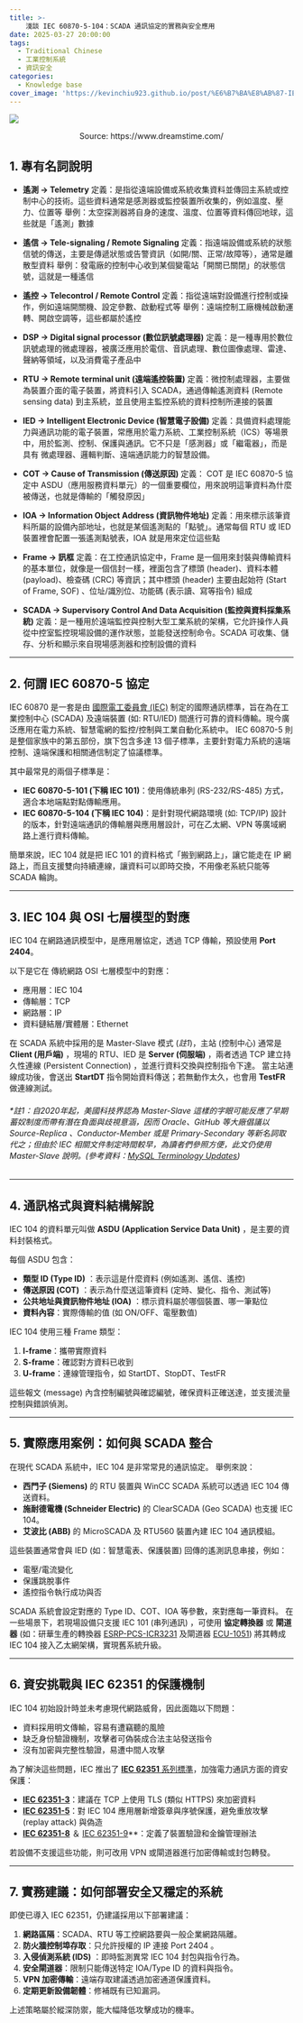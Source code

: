 ```yaml
---
title: >-
    淺談 IEC 60870-5-104：SCADA 通訊協定的實務與安全應用
date: 2025-03-27 20:00:00
tags:
  - Traditional Chinese
  - 工業控制系統
  - 資訊安全
categories:
  - Knowledge base
cover_image: 'https://kevinchiu923.github.io/post/%E6%B7%BA%E8%AB%87-IEC-60870-5-104%EF%BC%9ASCADA-%E9%80%9A%E8%A8%8A%E5%8D%94%E5%AE%9A%E7%9A%84%E5%AF%A6%E5%8B%99%E8%88%87%E5%AE%89%E5%85%A8%E6%87%89%E7%94%A8/cover_img.jpeg'
---
```


![](淺談-IEC-60870-5-104：SCADA-通訊協定的實務與安全應用/cover_img.jpeg)
<center>Source: https://www.dreamstime.com/</center>

## 1. 專有名詞說明

- **遙測 → Telemetry**
    定義：是指從遠端設備或系統收集資料並傳回主系統或控制中心的技術。這些資料通常是感測器或監控裝置所收集的，例如溫度、壓力、位置等
    舉例：太空探測器將自身的速度、溫度、位置等資料傳回地球，這些就是「遙測」數據

- **遙信 → Tele-signaling / Remote Signaling**
    定義：指遠端設備或系統的狀態信號的傳送，主要是傳遞狀態或告警資訊（如開/關、正常/故障等），通常是離散型資料
    舉例：發電廠的控制中心收到某個變電站「開關已關閉」的狀態信號，這就是一種遙信

- **遙控 → Telecontrol / Remote Control**
    定義：指從遠端對設備進行控制或操作，例如遠端開關機、設定參數、啟動程式等
    舉例：遠端控制工廠機械啟動運轉、開啟空調等，這些都屬於遙控

- **DSP → Digital signal processor (數位訊號處理器)**
    定義：是一種專用於數位訊號處理的微處理器，被廣泛應用於電信、音訊處理、數位圖像處理、雷達、聲納等領域，以及消費電子產品中

- **RTU → Remote terminal unit (遠端遙控裝置)**
    定義：微控制處理器，主要做為裝置介面的電子裝置，將資料引入 SCADA，通過傳輸遙測資料 (Remote sensing data) 到主系統，並且使用主監控系統的資料控制所連接的裝置

- **IED → Intelligent Electronic Device (智慧電子設備)**
    定義：具備資料處理能力與通訊功能的電子裝置，常應用於電力系統、工業控制系統（ICS）等場景中，用於監測、控制、保護與通訊。它不只是「感測器」或「繼電器」，而是具有 微處理器、邏輯判斷、遠端通訊能力的智慧設備。

- **COT → Cause of Transmission (傳送原因)**
    定義： COT 是 IEC 60870-5 協定中 ASDU（應用服務資料單元）的一個重要欄位，用來說明這筆資料為什麼被傳送，也就是傳輸的「觸發原因」

- **IOA → Information Object Address (資訊物件地址)**
    定義：用來標示該筆資料所屬的設備內部地址，也就是某個遙測點的「點號」。通常每個 RTU 或 IED 裝置裡會配置一張遙測點號表，IOA 就是用來定位這些點

- **Frame → 訊框**
    定義：在工控通訊協定中，Frame 是一個用來封裝與傳輸資料的基本單位，就像是一個信封一樣，裡面包含了標頭 (header)、資料本體 (payload)、檢查碼 (CRC) 等資訊；其中標頭 (header) 主要由起始符 (Start of Frame, SOF) 、位址/識別位、功能碼 (表示讀、寫等指令) 組成

- **SCADA → Supervisory Control And Data Acquisition (監控與資料採集系統)**
    定義：是一種用於遠端監控與控制大型工業系統的架構，它允許操作人員從中控室監控現場設備的運作狀態，並能發送控制命令。SCADA 可收集、儲存、分析和顯示來自現場感測器和控制設備的資料

---

## 2. 何謂 IEC 60870-5 協定

IEC 60870 是一套是由 [國際電工委員會 (IEC)](https://www.iec.ch/homepage) 制定的國際通訊標準，旨在為在工業控制中心 (SCADA) 及遠端裝置 (如: RTU/IED) 間進行可靠的資料傳輸。現今廣泛應用在電力系統、智慧電網的監控/控制與工業自動化系統中。
IEC 60870-5 則是整個家族中的第五部份，旗下包含多達 13 個子標準，主要針對電力系統的遠端控制、遠端保護和相關通信制定了協議標準。

其中最常見的兩個子標準是：
- **IEC 60870-5-101 (下稱 IEC 101)**：使用傳統串列 (RS-232/RS-485) 方式，適合本地端點對點傳輸應用。
- **IEC 60870-5-104 (下稱 IEC 104)**：是針對現代網路環境 (如: TCP/IP) 設計的版本，針對遠端通訊的傳輸層與應用層設計，可在乙太網、VPN 等廣域網路上進行資料傳輸。

簡單來說，IEC 104 就是把 IEC 101 的資料格式「搬到網路上」，讓它能走在 IP 網路上，而且支援雙向持續連線，讓資料可以即時交換，不用像老系統只能等 SCADA 輪詢。

---

## 3. IEC 104 與 OSI 七層模型的對應
IEC 104 在網路通訊模型中，是應用層協定，透過 TCP 傳輸，預設使用 **Port 2404**。

以下是它在 傳統網路 OSI 七層模型中的對應：
- 應用層：IEC 104
- 傳輸層：TCP
- 網路層：IP
- 資料鏈結層/實體層：Ethernet

在 SCADA 系統中採用的是 Master-Slave 模式 (*註1*)，主站 (控制中心) 通常是 **Client (用戶端)** ，現場的 RTU、IED 是 **Server (伺服端)** ，兩者透過 TCP 建立持久性連線 (Persistent Connection) ，並進行資料交換與控制指令下達。
當主站連線成功後，會送出 **StartDT** 指令開始資料傳送；若無動作太久，也會用 **TestFR** 做連線測試。

###### *註1：自2020年起，美國科技界認為 Master-Slave 這樣的字眼可能反應了早期蓄奴制度而帶有潛在負面與歧視意涵，因而 Oracle、GitHub 等大廠倡議以 Source-Replica 、Conductor-Member 或是 Primary-Secondary 等新名詞取代之；但由於 IEC 相關文件制定時間較早，為讀者們參照方便，此文仍使用 Master-Slave 說明。(參考資料：[MySQL Terminology Updates](https://dev.mysql.com/blog-archive/mysql-terminology-updates/))

---

## 4. 通訊格式與資料結構解說
IEC 104 的資料單元叫做 **ASDU (Application Service Data Unit)** ，是主要的資料封裝格式。

每個 ASDU 包含：
- **類型 ID (Type ID)** ：表示這是什麼資料 (例如遙測、遙信、遙控)
- **傳送原因 (COT)** ：表示為什麼送這筆資料 (定時、變化、指令、測試等)
- **公共地址與資訊物件地址 (IOA)** ：標示資料屬於哪個裝置、哪一筆點位
- **資料內容**：實際傳輸的值 (如 ON/OFF、電壓數值)

IEC 104 使用三種 Frame 類型：
1. **I-frame**：攜帶實際資料
2. **S-frame**：確認對方資料已收到
3. **U-frame**：連線管理指令，如 StartDT、StopDT、TestFR

這些報文 (message) 內含控制編號與確認編號，確保資料正確送達，並支援流量控制與錯誤偵測。

---

## 5. 實際應用案例：如何與 SCADA 整合
在現代 SCADA 系統中，IEC 104 是非常常見的通訊協定。
舉例來說：
- **西門子 (Siemens)** 的 RTU 裝置與 WinCC SCADA 系統可以透過 IEC 104 傳送資料。
- **施耐德電機 (Schneider Electric)** 的 ClearSCADA (Geo SCADA) 也支援 IEC 104。
- **艾波比 (ABB)** 的 MicroSCADA 及 RTU560 裝置內建 IEC 104 通訊模組。

這些裝置通常會與 IED (如：智慧電表、保護裝置) 回傳的遙測訊息串接，例如：
- 電壓/電流變化
- 保護跳脫事件
- 遙控指令執行成功與否

SCADA 系統會設定對應的 Type ID、COT、IOA 等參數，來對應每一筆資料。
在一些場景下，若現場設備只支援 IEC 101 (串列通訊) ，可使用 **協定轉換器** 或 **閘道器** (如：研華生產的轉換器 [ESRP-PCS-ICR3231](https://www.advantech.com/zh-tw/products/ac0bd5cd-093a-4f88-87f5-13edc68a5616/esrp-pcs-icr3231/mod_803b3db4-bd02-472c-8ad3-624aaaab2433) 及閘道器 [ECU-1051](https://www.advantech.com/zh-tw/products/7332cf9e-bf70-4a79-b0b6-fd8a2182cd72/ecu-1051/mod_0ea5f440-e270-436f-afa3-077df3acce5d)) 將其轉成 IEC 104 接入乙太網架構，實現舊系統升級。

---

## 6. 資安挑戰與 IEC 62351 的保護機制

IEC 104 初始設計時並未考慮現代網路威脅，因此面臨以下問題：
- 資料採用明文傳輸，容易有遭竊聽的風險
- 缺乏身份驗證機制，攻擊者可偽裝成合法主站發送指令
- 沒有加密與完整性驗證，易遭中間人攻擊

為了解決這些問題，IEC 推出了 [**IEC 62351** 系列標準](https://www.iec.ch/blog/cyber-security-understanding-iec-62351)，加強電力通訊方面的資安保護：
- [**IEC 62351-3**](https://webstore.iec.ch/en/publication/68410)：建議在 TCP 上使用 TLS (類似 HTTPS) 來加密資料
- [**IEC 62351-5**](https://webstore.iec.ch/en/publication/65511)：對 IEC 104 應用層新增簽章與序號保護，避免重放攻擊 (replay attack) 與偽造
- [**IEC 62351-8**](https://webstore.iec.ch/en/publication/61822) ＆ [IEC 62351-9](https://webstore.iec.ch/en/publication/66864)**：定義了裝置驗證和金鑰管理辦法

若設備不支援這些功能，則可改用 VPN 或閘道器進行加密傳輸或封包轉發。

---

## 7. 實務建議：如何部署安全又穩定的系統
即使已導入 IEC 62351，仍建議採用以下部署建議：
1. **網路區隔**：SCADA、RTU 等工控網路要與一般企業網路隔離。
2. **防火牆控制埠存取**：只允許授權的 IP 連接 Port 2404 。
3. **入侵偵測系統 (IDS)** ：即時監測異常 IEC 104 封包與指令行為。
4. **安全閘道器**：限制只能傳送特定 IOA/Type ID 的資料與指令。
5. **VPN 加密傳輸**：遠端存取建議透過加密通道保護資料。
6. **定期更新設備韌體**：修補既有已知漏洞。

上述策略屬於縱深防禦，能大幅降低攻擊成功的機率。